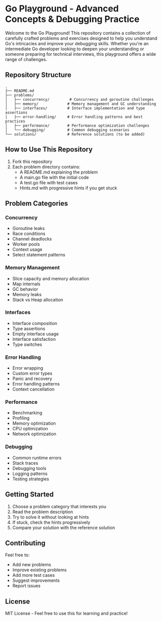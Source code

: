 # Go Playground - Advanced Concepts & Debugging Practice

Welcome to the Go Playground! This repository contains a collection of carefully crafted problems and exercises designed to help you understand Go's intricacies and improve your debugging skills. Whether you're an intermediate Go developer looking to deepen your understanding or someone preparing for technical interviews, this playground offers a wide range of challenges.

## Repository Structure

```
.
├── README.md
├── problems/
│   ├── concurrency/         # Concurrency and goroutine challenges
│   ├── memory/             # Memory management and GC understanding
│   ├── interfaces/         # Interface implementation and type assertions
│   ├── error-handling/     # Error handling patterns and best practices
│   ├── performance/        # Performance optimization challenges
│   └── debugging/          # Common debugging scenarios
└── solutions/              # Reference solutions (to be added)
```

## How to Use This Repository

1. Fork this repository
2. Each problem directory contains:
   - A README.md explaining the problem
   - A main.go file with the initial code
   - A test.go file with test cases
   - Hints.md with progressive hints if you get stuck

## Problem Categories

### Concurrency
- Goroutine leaks
- Race conditions
- Channel deadlocks
- Worker pools
- Context usage
- Select statement patterns

### Memory Management
- Slice capacity and memory allocation
- Map internals
- GC behavior
- Memory leaks
- Stack vs Heap allocation

### Interfaces
- Interface composition
- Type assertions
- Empty interface usage
- Interface satisfaction
- Type switches

### Error Handling
- Error wrapping
- Custom error types
- Panic and recovery
- Error handling patterns
- Context cancellation

### Performance
- Benchmarking
- Profiling
- Memory optimization
- CPU optimization
- Network optimization

### Debugging
- Common runtime errors
- Stack traces
- Debugging tools
- Logging patterns
- Testing strategies

## Getting Started

1. Choose a problem category that interests you
2. Read the problem description
3. Try to solve it without looking at hints
4. If stuck, check the hints progressively
5. Compare your solution with the reference solution

## Contributing

Feel free to:
- Add new problems
- Improve existing problems
- Add more test cases
- Suggest improvements
- Report issues

## License

MIT License - Feel free to use this for learning and practice!
